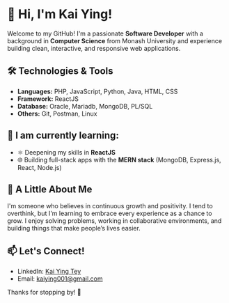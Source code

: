 <!--
**kaiying-tey/kaiying-tey** is a ✨ _special_ ✨ repository because its `README.md` (this file) appears on your GitHub profile.

Here are some ideas to get you started:

- 🔭 I’m currently working on ...
- 🌱 I’m currently learning ...
- 👯 I’m looking to collaborate on ...
- 🤔 I’m looking for help with ...
- 💬 Ask me about ...
- 📫 How to reach me: ...
- 😄 Pronouns: ...
- ⚡ Fun fact: ...
-->

# 👋 Hi, I'm Kai Ying!

Welcome to my GitHub! I'm a passionate **Software Developer** with a background in **Computer Science** from Monash University and experience building clean, interactive, and responsive web applications.

## 🛠️ Technologies & Tools
- **Languages:** PHP, JavaScript, Python, Java, HTML, CSS
- **Framework:** ReactJS
- **Database:** Oracle, Mariadb, MongoDB, PL/SQL
- **Others:** Git, Postman, Linux

## 🌱 I am currently learning: 
- ⚛️ Deepening my skills in **ReactJS**
- 🌐 Building full-stack apps with the **MERN stack** (MongoDB, Express.js, React, Node.js)


## 📖 A Little About Me
I'm someone who believes in continuous growth and positivity. I tend to overthink, but I'm learning to embrace every experience as a chance to grow. I enjoy solving problems, working in collaborative environments, and building things that make people’s lives easier.

## 📫 Let's Connect!
- LinkedIn: [Kai Ying Tey](https://www.linkedin.com/in/kai-ying-tey-2773301b8/)
- Email: kaiying001@gmail.com

Thanks for stopping by! 🌸

